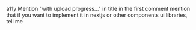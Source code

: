 a11y
Mention "with upload progress..." in title
in the first comment mention that if you want to implement it in nextjs or other components ui libraries, tell me
